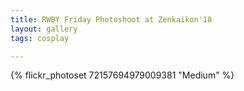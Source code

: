 ```yaml
---
title: RWBY Friday Photoshoot at Zenkaikon'18
layout: gallery
tags: cosplay

---
```


{% flickr_photoset 72157694979009381 "Medium" %}